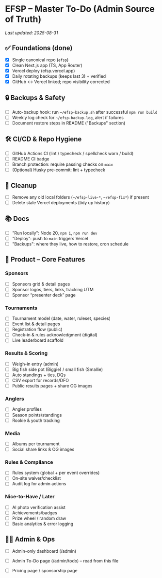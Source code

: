 # EFSP – Master To-Do (Admin Source of Truth)
_Last updated: 2025-08-31_

## ✅ Foundations (done)
- [x] Single canonical repo (`efsp`)
- [x] Clean Next.js app (TS, App Router)
- [x] Vercel deploy (efsp.vercel.app)
- [x] Daily rotating backups (keeps last 3) + verified
- [x] GitHub ↔ Vercel linked; repo visibility corrected

## 🔒 Backups & Safety
- [ ] Auto-backup hook: run `~/efsp-backup.sh` after successful `npm run build`
- [ ] Weekly log check for `~/efsp-backup.log`, alert if failures
- [ ] Document restore steps in README ("Backups" section)

## 🛠 CI/CD & Repo Hygiene
- [ ] GitHub Actions CI (lint / typecheck / spellcheck warn / build)
- [ ] README CI badge
- [ ] Branch protection: require passing checks on `main`
- [ ] (Optional) Husky pre-commit: lint + typecheck

## 🧹 Cleanup
- [ ] Remove any old local folders (`~/efsp-live-*`, `~/efsp-fix*`) if present
- [ ] Delete stale Vercel deployments (tidy up history)

## 📚 Docs
- [ ] "Run locally": Node 20, `npm i`, `npm run dev`
- [ ] "Deploy": push to `main` triggers Vercel
- [ ] "Backups": where they live, how to restore, cron schedule

## 🚀 Product – Core Features
### Sponsors
- [ ] Sponsors grid & detail pages
- [ ] Sponsor logos, tiers, links, tracking UTM
- [ ] Sponsor “presenter deck” page

### Tournaments
- [ ] Tournament model (date, water, ruleset, species)
- [ ] Event list & detail pages
- [ ] Registration flow (public)
- [ ] Check-in & rules acknowledgment (digital)
- [ ] Live leaderboard scaffold

### Results & Scoring
- [ ] Weigh-in entry (admin)
- [ ] Big fish side pot (Biggie) / small fish (Smallie)
- [ ] Auto standings + ties, DQs
- [ ] CSV export for records/DFO
- [ ] Public results pages + share OG images

### Anglers
- [ ] Angler profiles
- [ ] Season points/standings
- [ ] Rookie & youth tracking

### Media
- [ ] Albums per tournament
- [ ] Social share links & OG images

### Rules & Compliance
- [ ] Rules system (global + per event overrides)
- [ ] On-site waiver/checklist
- [ ] Audit log for admin actions

### Nice-to-Have / Later
- [ ] AI photo verification assist
- [ ] Achievements/badges
- [ ] Prize wheel / random draw
- [ ] Basic analytics & error logging

## 🧑‍💼 Admin & Ops
- [ ] Admin-only dashboard (/admin)
- [ ] Admin To-Do page (/admin/todo) – read from this file
- [ ] Pricing page / sponsorship page

